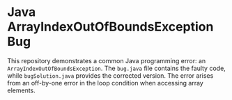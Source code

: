 # Java ArrayIndexOutOfBoundsException Bug

This repository demonstrates a common Java programming error: an `ArrayIndexOutOfBoundsException`. The `bug.java` file contains the faulty code, while `bugSolution.java` provides the corrected version.  The error arises from an off-by-one error in the loop condition when accessing array elements.